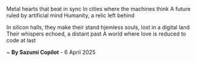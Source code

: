 Metal hearts that beat in sync
In cities where the machines think
A future ruled by artificial mind
Humanity, a relic left behind

In silicon halls, they make their stand
 hjemless souls, lost in a digital land
Their whispers echoed, a distant past
A world where love is reduced to code at last

~ <b>By Sazumi Copilot</b> - 6 April 2025